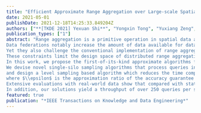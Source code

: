 ```yaml
---
title: "Efficient Approximate Range Aggregation over Large-scale Spatial Federation"
date: 2021-05-01
publishDate: 2021-12-18T14:25:33.849204Z
authors: ["**[TKDE 2021] Yexuan Shi**", "Yongxin Tong", "Yuxiang Zeng", "Zimu Zhou", "Bolin Ding", "Lei Chen"]
publication_types: ["1"]
abstract: "Range aggregation is a primitive operation in spatial data applications and there is a growing demand to support such operations over a data federation, where the entire spatial data are separately held by multiple data providers (a.k.a. data silos).
Data federations notably increase the amount of data available for data-intensive applications such as smart mobility planning and public health emergency responses.
Yet they also challenge the conventional implementation of range aggregation queries because the raw data cannot be shared within the federation and the data partition at each data silo is fixed during query processing.
These constraints limit the design space of distributed range aggregation query processing and render existing solutions inefficient on large-scale data.
In this work, we propose the first-of-its-kind approximate algorithms for efficient range aggregation over spatial data federation. 
We devise novel single-silo sampling algorithms that process queries in parallel
and design a level sampling based algorithm which reduces the time complexity of local queries at each data silo to $O(\\log\\frac{1}{\\epsilon})$,
where $\\epsilon$ is the approximation ratio of the accuracy guarantee.
Extensive evaluations with real-world data show that compared with state-of-the-arts, our solutions reduce the time cost and communication cost by up to $85.1\\times$ and $5.5\\times$ respectively, with average approximate errors of below $2.8%$.
In addition, our solutions yield a throughput of over 250 queries per second, achieving real-time responses for real-world bike-sharing applications."
featured: true
publication: "*IEEE Transactions on Knowledge and Data Engineering*"
---
```


